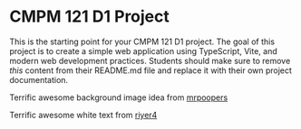 # CMPM 121 D1 Project

This is the starting point for your CMPM 121 D1 project. The goal of this project is to create a simple web application using TypeScript, Vite, and modern web development practices. Students should make sure to remove _this_ content from their README.md file and replace it with their own project documentation.

Terrific awesome background image idea from [mrpoopers](https://github.com/mrpoopers/D1rich)

Terrific awesome white text from [riyer4](https://github.com/riyer4/cmpm-121-f25-Ria-Iyer-D1)
